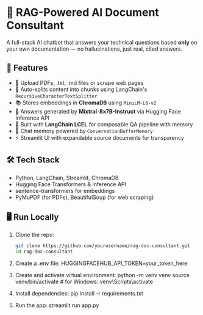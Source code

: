 # 🧠 RAG-Powered AI Document Consultant

A full-stack AI chatbot that answers your technical questions based **only** on your own documentation — no hallucinations, just real, cited answers.

## 🚀 Features

- 📄 Upload PDFs, .txt, .md files or scrape web pages
- 🧩 Auto-splits content into chunks using LangChain's `RecursiveCharacterTextSplitter`
- 📚 Stores embeddings in **ChromaDB** using `MiniLM-L6-v2`
- 🤖 Answers generated by **Mixtral-8x7B-Instruct** via Hugging Face Inference API
- 💬 Built with **LangChain LCEL** for composable QA pipeline with memory
- 🧠 Chat memory powered by `ConversationBufferMemory`
- ⚡ Streamlit UI with expandable source documents for transparency

## 🛠️ Tech Stack

- Python, LangChain, Streamlit, ChromaDB
- Hugging Face Transformers & Inference API
- sentence-transformers for embeddings
- PyMuPDF (for PDFs), BeautifulSoup (for web scraping)

## 🖥️ Run Locally

1. Clone the repo:
   ```bash
   git clone https://github.com/yourusername/rag-doc-consultant.git
   cd rag-doc-consultant
   
2. Create a .env file:
   HUGGINGFACEHUB_API_TOKEN=your_token_here

3. Create and activate virtual environment:
   python -m venv venv
   source venv/bin/activate  # for Windows: venv\Scripts\activate

4. Install dependencies:
   pip install -r requirements.txt

5. Run the app:
   streamlit run app.py

